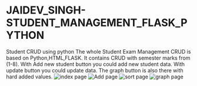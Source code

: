 # JAIDEV_SINGH-STUDENT_MANAGEMENT_FLASK_PYTHON
Student CRUD using python
The whole Student Exam Management CRUD is based on Python,HTML,FLASK.
It contains CRUD with semester marks from (1-8).
With Add new student button you could add new student data.
With update button you could update data.
The graph button is also there with hard added values.
![index page](https://user-images.githubusercontent.com/120723984/211251538-76b2c29c-7970-4c24-ae65-b4154cc26578.png)
![Add page](https://user-images.githubusercontent.com/120723984/211251578-54ebff0c-5426-4a75-87b2-3ddd9ff7bbc0.png)
![sort page](https://user-images.githubusercontent.com/120723984/211251590-a57ab4ef-87d6-4b00-a95c-751b227113b1.png)
![graph page](https://user-images.githubusercontent.com/120723984/211251594-25996e32-05c9-43f4-8e3f-78248a846925.png)
